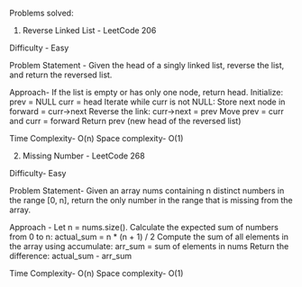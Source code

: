 Problems solved:

1. Reverse Linked List - LeetCode 206

Difficulty - Easy 

Problem Statement - 
Given the head of a singly linked list, reverse the list, and return the reversed list.

Approach- 
If the list is empty or has only one node, return head.
Initialize:
    prev = NULL
    curr = head
Iterate while curr is not NULL:
    Store next node in forward = curr->next
    Reverse the link: curr->next = prev
    Move prev = curr and curr = forward
Return prev (new head of the reversed list)

Time Complexity- O(n)
Space complexity- O(1)

2. Missing Number - LeetCode 268

Difficulty- Easy

Problem Statement- 
Given an array nums containing n distinct numbers in the range [0, n], return the only number in the range that is missing from the array.

Approach - 
Let n = nums.size().
Calculate the expected sum of numbers from 0 to n:
    actual_sum = n * (n + 1) / 2
Compute the sum of all elements in the array using accumulate:
    arr_sum = sum of elements in nums
Return the difference: actual_sum - arr_sum

Time Complexity- O(n)
Space complexity- O(1)
